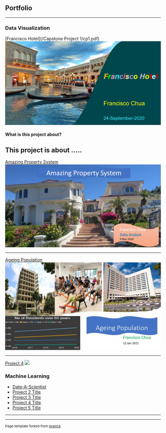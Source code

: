 ## Portfolio

---

### Data Visualization 

[Francisco Hotel](/Capstone Project 1/cp1.pdf)
<img src="images/Capstone Project 1.jpg?raw=true"/>

#### What is this project about?
This project is about .....
---
[Amazing Property System](/pdf/sample_presentation.pdf)
<img src="images/Capstone Project 2.jpg?raw=true"/>

---
[Ageing Population](http://example.com/)
<img src="images/Capstone Project 3.jpg?raw=true"/>

---
[Project 4](http://example.com/)
<img src="images/dummy_thumbnail.jpg?raw=true"/>


### Machine Learning

- [Date-A-Scientist](http://example.com/)
- [Project 2 Title](http://example.com/)
- [Project 3 Title](http://example.com/)
- [Project 4 Title](http://example.com/)
- [Project 5 Title](http://example.com/)

---




---
<p style="font-size:11px">Page template forked from <a href="https://github.com/evanca/quick-portfolio">evanca</a></p>
<!-- Remove above link if you don't want to attibute -->
